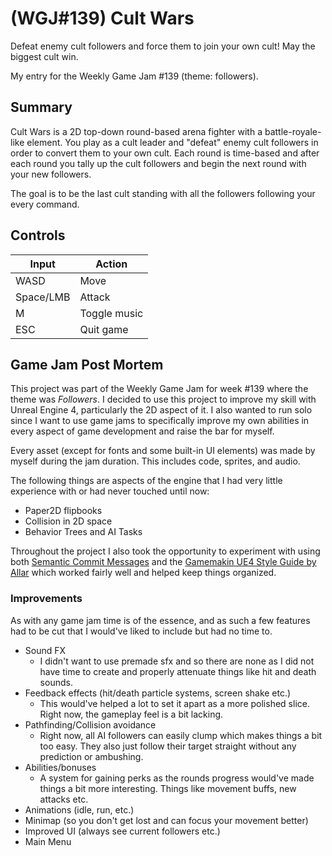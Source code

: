 # (WGJ#139) Cult Wars
Defeat enemy cult followers and force them to join your own cult! May the biggest cult win.

My entry for the Weekly Game Jam #139 (theme: followers).

## Summary
Cult Wars is a 2D top-down round-based arena fighter with a battle-royale-like element. You play as a cult leader and 
"defeat" enemy cult followers in order to convert them to your own cult. Each round is time-based and after each round 
you tally up the cult followers and begin the next round with your new followers.

The goal is to be the last cult standing with all the followers following your every command.

## Controls
| Input     | Action       |
| --------- | ------------ |
| WASD      | Move         |
| Space/LMB | Attack       |
| M         | Toggle music |
| ESC       | Quit game    |

## Game Jam Post Mortem
This project was part of the Weekly Game Jam for week #139 where the theme was _Followers_. I decided to use this project to improve my skill with Unreal Engine 4, particularly the 2D aspect of it. I also wanted to run solo since I want to use game jams to specifically improve my own abilities in every aspect of game development and raise the bar for myself.

Every asset (except for fonts and some built-in UI elements) was made by myself during the jam duration. This includes code, sprites, and audio.

The following things are aspects of the engine that I had very little experience with or had never touched until now:
* Paper2D flipbooks
* Collision in 2D space
* Behavior Trees and AI Tasks

Throughout the project I also took the opportunity to experiment with using both [Semantic Commit Messages](https://seesparkbox.com/foundry/semantic_commit_messages) and the [Gamemakin UE4 Style Guide by Allar](https://github.com/Allar/ue4-style-guide) which worked fairly well and helped keep things organized.

### Improvements
As with any game jam time is of the essence, and as such a few features had to be cut that I would've liked to include but had no time to.

* Sound FX
  * I didn't want to use premade sfx and so there are none as I did not have time to create and properly attenuate things like hit and death sounds.
* Feedback effects (hit/death particle systems, screen shake etc.)
  * This would've helped a lot to set it apart as a more polished slice. Right now, the gameplay feel is a bit lacking.
* Pathfinding/Collision avoidance
  * Right now, all AI followers can easily clump which makes things a bit too easy. They also just follow their target straight without any prediction or ambushing.
* Abilities/bonuses
  * A system for gaining perks as the rounds progress would've made things a bit more interesting. Things like movement buffs, new attacks etc.
* Animations (idle, run, etc.)
* Minimap (so you don't get lost and can focus your movement better)
* Improved UI (always see current followers etc.)
* Main Menu
